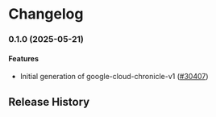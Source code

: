 # Changelog

### 0.1.0 (2025-05-21)

#### Features

* Initial generation of google-cloud-chronicle-v1 ([#30407](https://github.com/googleapis/google-cloud-ruby/issues/30407)) 

## Release History
